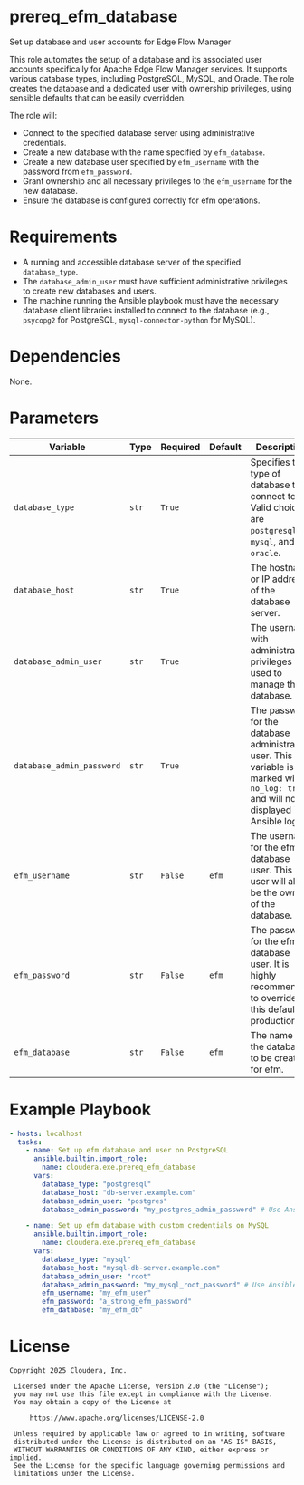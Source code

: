 # prereq_efm_database

Set up database and user accounts for Edge Flow Manager

This role automates the setup of a database and its associated user accounts specifically for Apache Edge Flow Manager services. It supports various database types, including PostgreSQL, MySQL, and Oracle. The role creates the database and a dedicated user with ownership privileges, using sensible defaults that can be easily overridden.

The role will:
- Connect to the specified database server using administrative credentials.
- Create a new database with the name specified by `efm_database`.
- Create a new database user specified by `efm_username` with the password from `efm_password`.
- Grant ownership and all necessary privileges to the `efm_username` for the new database.
- Ensure the database is configured correctly for efm operations.

# Requirements

- A running and accessible database server of the specified `database_type`.
- The `database_admin_user` must have sufficient administrative privileges to create new databases and users.
- The machine running the Ansible playbook must have the necessary database client libraries installed to connect to the database (e.g., `psycopg2` for PostgreSQL, `mysql-connector-python` for MySQL).

# Dependencies

None.

# Parameters

| Variable | Type | Required | Default | Description |
| --- | --- | --- | --- | --- |
| `database_type` | `str` | `True` | | Specifies the type of database to connect to. Valid choices are `postgresql`, `mysql`, and `oracle`. |
| `database_host` | `str` | `True` | | The hostname or IP address of the database server. |
| `database_admin_user` | `str` | `True` | | The username with administrative privileges used to manage the database. |
| `database_admin_password` | `str` | `True` | | The password for the database administrative user. This variable is marked with `no_log: true` and will not be displayed in Ansible logs. |
| `efm_username` | `str` | `False` | `efm` | The username for the efm database user. This user will also be the owner of the database. |
| `efm_password` | `str` | `False` | `efm` | The password for the efm database user. It is highly recommended to override this default in production. |
| `efm_database` | `str` | `False` | `efm` | The name of the database to be created for efm. |

# Example Playbook

```yaml
- hosts: localhost
  tasks:
    - name: Set up efm database and user on PostgreSQL
      ansible.builtin.import_role:
        name: cloudera.exe.prereq_efm_database
      vars:
        database_type: "postgresql"
        database_host: "db-server.example.com"
        database_admin_user: "postgres"
        database_admin_password: "my_postgres_admin_password" # Use Ansible Vault for this

    - name: Set up efm database with custom credentials on MySQL
      ansible.builtin.import_role:
        name: cloudera.exe.prereq_efm_database
      vars:
        database_type: "mysql"
        database_host: "mysql-db-server.example.com"
        database_admin_user: "root"
        database_admin_password: "my_mysql_root_password" # Use Ansible Vault for this
        efm_username: "my_efm_user"
        efm_password: "a_strong_efm_password"
        efm_database: "my_efm_db"
```

# License

```
Copyright 2025 Cloudera, Inc.

 Licensed under the Apache License, Version 2.0 (the "License");
 you may not use this file except in compliance with the License.
 You may obtain a copy of the License at

     https://www.apache.org/licenses/LICENSE-2.0

 Unless required by applicable law or agreed to in writing, software
 distributed under the License is distributed on an "AS IS" BASIS,
 WITHOUT WARRANTIES OR CONDITIONS OF ANY KIND, either express or implied.
 See the License for the specific language governing permissions and
 limitations under the License.
```
